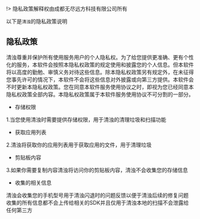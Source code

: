 !> 隐私政策解释权由成都无尽远方科技有限公司所有

以下是` 清浊 `的隐私政策说明

## 隐私政策

清浊尊重并保护所有使用服务用户的个人隐私权。为了给您提供更准确、更有个性化的服务，本软件会按照本隐私权政策的规定使用和披露您的个人信息。但本软件将以高度的勤勉、审慎义务对待这些信息。除本隐私权政策另有规定外，在未征得您事先许可的情况下，本软件不会将这些信息对外披露或向第三方提供。本软件会不时更新本隐私权政策。您在同意本软件服务使用协议之时，即视为您已经同意本隐私权政策全部内容。本隐私权政策属于本软件服务使用协议不可分割的一部分。

- 存储权限

1.当您使用清浊时需要提供存储权限，用于清浊的清理垃圾和扫描功能

- 获取应用列表

2.清浊将获取你的应用列表用于获取应用的文件，用于清理垃圾

- 剪贴板内容

3.如果你需要复制内容清浊将访问你的剪贴板内容，清浊不会收集您的存储信息

- 收集的相关信息

清浊会收集您的手机型号用于清浊闪退时的问题反馈以便于清浊后续的修复问题
收集的所有信息都不会上传给相关的SDK并且仅用于清浊本地的扫描不会泄露给任何第三方